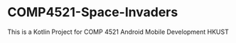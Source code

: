 # COMP4521-Space-Invaders

This is a Kotlin Project for COMP 4521 Android Mobile Development HKUST
</br>
